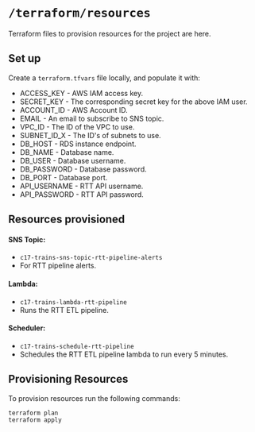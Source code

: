 # `/terraform/resources`

Terraform files to provision resources for the project are here.

## Set up

Create a `terraform.tfvars` file locally, and populate it with:

- ACCESS_KEY - AWS IAM access key.
- SECRET_KEY - The corresponding secret key for the above IAM user.
- ACCOUNT_ID - AWS Account ID.
- EMAIL - An email to subscribe to SNS topic.
- VPC_ID - The ID of the VPC to use.
- SUBNET_ID_X - The ID's of subnets to use.
- DB_HOST - RDS instance endpoint.
- DB_NAME - Database name.
- DB_USER - Database username.
- DB_PASSWORD - Database password.
- DB_PORT - Database port.
- API_USERNAME - RTT API username.
- API_PASSWORD - RTT API password.

## Resources provisioned

#### SNS Topic:
- `c17-trains-sns-topic-rtt-pipeline-alerts`
- For RTT pipeline alerts.

#### Lambda:
- `c17-trains-lambda-rtt-pipeline`
- Runs the RTT ETL pipeline.

#### Scheduler:
- `c17-trains-schedule-rtt-pipeline`
- Schedules the RTT ETL pipeline lambda to run every 5 minutes.

## Provisioning Resources

To provision resources run the following commands:

`terraform plan`  
`terraform apply`